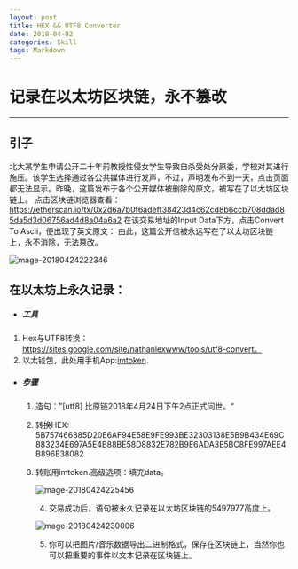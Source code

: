 ```yaml
---
layout: post
title: HEX && UTF8 Converter 
date: 2018-04-02
categories: Skill
tags: Markdown
---
```

# 记录在以太坊区块链，永不篡改 

***

## 引子



​        北大某学生申请公开二十年前教授性侵女学生导致自杀受处分原委，学校对其进行施压。该学生选择通过各公共媒体进行发声，不过，声明发布不到一天，点击页面都无法显示。昨晚，这篇发布于各个公开媒体被删除的原文，被写在了以太坊区块链上。 点击区块链浏览器查看：https://etherscan.io/tx/0x2d6a7b0f6adeff38423d4c62cd8b6ccb708ddad85da5d3d06756ad4d8a04a6a2 在该交易地址的Input Data下方，点击Convert To Ascii，便出现了英文原文： 由此，这篇公开信被永远写在了以太坊区块链上，永不消除，无法篡改。

![mage-20180424222346](/var/folders/2d/91ks73fx5gg3p3vf_lftwhv00000gn/T/abnerworks.Typora/image-201804242223464.png)

## 在以太坊上永久记录：

* ##### 工具

1.  Hex与UTF8转换：https://sites.google.com/site/nathanlexwww/tools/utf8-convert。
2.  以太钱包，此处用手机App:[imtoken](https://github.com/bitcoin).

* ##### 步骤

  1. 造句：”[utf8] 比原链2018年4月24日下午2点正式问世。“

  2. 转换HEX: 5B757466385D20E6AF94E58E9FE993BE32303138E5B9B434E69C883234E697A5E4B88BE58D8832E782B9E6ADA3E5BC8FE997AEE4B896E38082

  3. 转账用imtoken.高级选项：填充data。

     ![mage-20180424225456](/var/folders/2d/91ks73fx5gg3p3vf_lftwhv00000gn/T/abnerworks.Typora/image-201804242254562.png)

     4.  交易成功后，语句被永久记录在以太坊区块链的5497977高度上。

        ![mage-20180424230006](/var/folders/2d/91ks73fx5gg3p3vf_lftwhv00000gn/T/abnerworks.Typora/image-201804242300066.png)

     5. 你可以把图片/音乐数据导出二进制格式，保存在区块链上，当然你也可以把重要的事件以文本记录在区块链上。

  ​






##### 